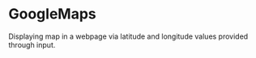 # GoogleMaps
 Displaying map in a webpage via latitude and longitude values provided through input.
